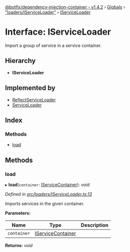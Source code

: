 [@botflx/dependency-injection-container - v1.4.2](../README.md) › [Globals](../globals.md) › ["loaders/IServiceLoader"](../modules/_loaders_iserviceloader_.md) › [IServiceLoader](_loaders_iserviceloader_.iserviceloader.md)

# Interface: IServiceLoader

Import a group of service in a service container.

## Hierarchy

* **IServiceLoader**

## Implemented by

* [ReflectServiceLoader](../classes/_loaders_reflectserviceloader_.reflectserviceloader.md)
* [ServiceLoader](../classes/_loaders_serviceloader_.serviceloader.md)

## Index

### Methods

* [load](_loaders_iserviceloader_.iserviceloader.md#load)

## Methods

###  load

▸ **load**(`container`: [IServiceContainer](_iservicecontainer_.iservicecontainer.md)): *void*

*Defined in [src/loaders/IServiceLoader.ts:13](https://github.com/botflux/dependency-injection-container/blob/4cf7f58/src/loaders/IServiceLoader.ts#L13)*

Imports services in the given container.

**Parameters:**

Name | Type | Description |
------ | ------ | ------ |
`container` | [IServiceContainer](_iservicecontainer_.iservicecontainer.md) |   |

**Returns:** *void*
